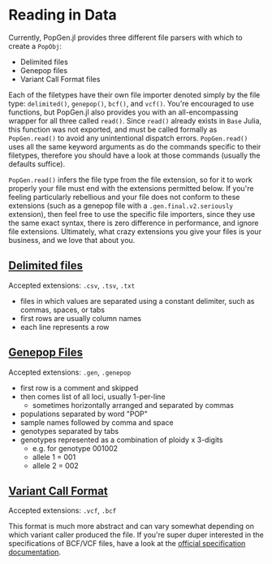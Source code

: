 # Reading in Data

Currently, PopGen.jl provides three different file parsers with which to create a `PopObj`:

- Delimited files
- Genepop files
- Variant Call Format files

Each of the filetypes have their own file importer denoted simply by the file type: `delimited()`, `genepop()`, `bcf()`, and `vcf()`. You're encouraged to use functions, but PopGen.jl also provides you with an all-encompassing wrapper for all three called `read()`. Since `read()` already exists in `Base` Julia, this function was not exported, and must be called formally as `PopGen.read()` to avoid any unintentional dispatch errors. `PopGen.read()` uses all the same keyword arguments as do the commands specific to their filetypes, therefore you should have a look at those commands (usually the defaults suffice). 



`PopGen.read()` infers the file type from the file extension, so for it to work properly your file must end with the extensions permitted below. If you're feeling particularly rebellious and your file does not conform to these extensions (such as a genepop file with a `.gen.final.v2.seriously` extension), then feel free to use the specific file importers, since they use the same exact syntax, there is zero difference in performance, and ignore file extensions. Ultimately, what crazy extensions you give your files is your business, and we love that about you. 



## [Delimited files](delimited.md) 

Accepted extensions: `.csv`, `.tsv`, `.txt`

- files in which values are separated using a constant delimiter, such as commas, spaces, or tabs
- first rows are usually column names
- each line represents a row



## [Genepop Files](genepop.md)

Accepted extensions: `.gen`, `.genepop`

- first row is a comment and skipped
- then comes list of all loci, usually 1-per-line
  - sometimes horizontally arranged and separated by commas
- populations separated by word "POP"
- sample names followed by comma and space
- genotypes separated by tabs
- genotypes represented as a combination of ploidy x 3-digits 
	- e.g. for genotype 001002 
	- allele 1 = 001
	- allele 2 = 002



## [Variant Call Format](vcf.md)

Accepted extensions: `.vcf`, `.bcf`

This format is much more abstract and can vary somewhat depending on which variant caller produced the file. If you're super duper interested in the specifications of BCF/VCF files, have a look at the [official specification documentation](http://samtools.github.io/hts-specs/VCFv4.3.pdf).